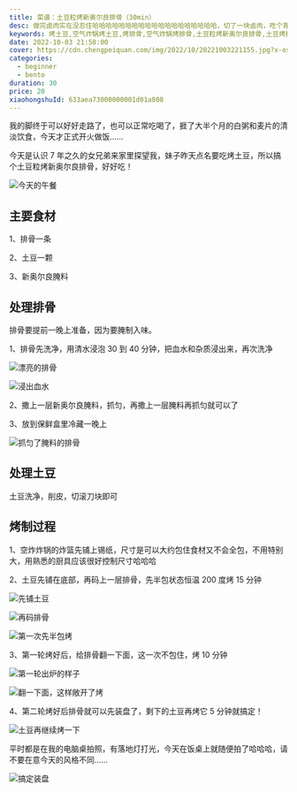 ```yaml
---
title: 菜谱：土豆粒烤新奥尔良排骨（30min）
desc: 做完卤肉实在没忍住哈哈哈哈哈哈哈哈哈哈哈哈哈哈哈哈哈哈哈，切了一块卤肉，吃个宵夜！！！这个点最好的搭配就是潮汕粿汁了！！！
keywords: 烤土豆,空气炸锅烤土豆,烤排骨,空气炸锅烤排骨,土豆粒烤新奥尔良排骨,土豆烤排骨
date: 2022-10-03 21:58:00
cover: https://cdn.chengpeiquan.com/img/2022/10/20221003221155.jpg?x-oss-process=image/interlace,1
categories:
  - beginner
  - bento
duration: 30
price: 20
xiaohongshuId: 633aea73000000001d01a808
---
```


我的脚终于可以好好走路了，也可以正常吃喝了，捱了大半个月的白粥和麦片的清淡饮食，今天才正式开火做饭……

今天是认识 7 年之久的女兄弟来家里探望我，妹子昨天点名要吃烤土豆，所以搞个土豆粒烤新奥尔良排骨，好好吃！

![今天的午餐](https://cdn.chengpeiquan.com/img/2022/10/20221003221302.jpg?x-oss-process=image/interlace,1)

## 主要食材

1、排骨一条

2、土豆一颗

3、新奥尔良腌料

## 处理排骨

排骨要提前一晚上准备，因为要腌制入味。

1、排骨先洗净，用清水浸泡 30 到 40 分钟，把血水和杂质浸出来，再次洗净

![漂亮的排骨](https://cdn.chengpeiquan.com/img/2022/10/20221003221304.jpg?x-oss-process=image/interlace,1)

![浸出血水](https://cdn.chengpeiquan.com/img/2022/10/20221003221305.jpg?x-oss-process=image/interlace,1)

2、撒上一层新奥尔良腌料，抓匀，再撒上一层腌料再抓匀就可以了

3、放到保鲜盒里冷藏一晚上

![抓匀了腌料的排骨](https://cdn.chengpeiquan.com/img/2022/10/20221003221306.jpg?x-oss-process=image/interlace,1)

## 处理土豆

土豆洗净，削皮，切滚刀块即可

## 烤制过程

1、空炸炸锅的炸篮先铺上锡纸，尺寸是可以大约包住食材又不会全包，不用特别大，用熟悉的厨具应该很好控制尺寸哈哈哈

2、土豆先铺在底部，再码上一层排骨，先半包状态恒温 200 度烤 15 分钟

![先铺土豆](https://cdn.chengpeiquan.com/img/2022/10/20221003221307.jpg?x-oss-process=image/interlace,1)

![再码排骨](https://cdn.chengpeiquan.com/img/2022/10/20221003221308.jpg?x-oss-process=image/interlace,1)

![第一次先半包烤](https://cdn.chengpeiquan.com/img/2022/10/20221003221309.jpg?x-oss-process=image/interlace,1)

3、第一轮烤好后，给排骨翻一下面，这一次不包住，烤 10 分钟

![第一轮出炉的样子](https://cdn.chengpeiquan.com/img/2022/10/20221003221258.jpg?x-oss-process=image/interlace,1)

![翻一下面，这样敞开了烤](https://cdn.chengpeiquan.com/img/2022/10/20221003221259.jpg?x-oss-process=image/interlace,1)

4、第二轮烤好后排骨就可以先装盘了，剩下的土豆再烤它 5 分钟就搞定！

![土豆再继续烤一下](https://cdn.chengpeiquan.com/img/2022/10/20221003221300.jpg?x-oss-process=image/interlace,1)

平时都是在我的电脑桌拍照，有落地灯打光，今天在饭桌上就随便拍了哈哈哈，请不要在意今天的风格不同……

![搞定装盘](https://cdn.chengpeiquan.com/img/2022/10/20221003221301.jpg?x-oss-process=image/interlace,1)
